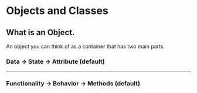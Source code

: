 # Objects and Classes

## What is an Object.
An object you can think of as a container that has two main parts.

### Data -> State -> Attribute (default)
<hr />

###  Functionality -> Behavior -> Methods (default)
<!--stackedit_data:
eyJoaXN0b3J5IjpbLTQ0NTQwMjQ1OV19
-->
